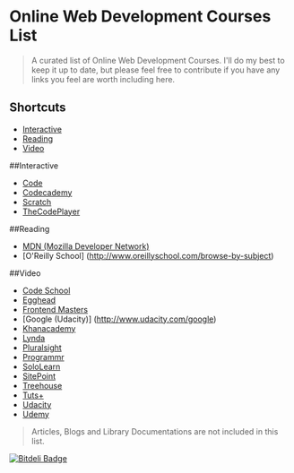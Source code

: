 Online Web Development Courses List
====================

> A curated list of Online Web Development Courses. I'll do my best to keep it up to date, but please feel free to contribute if you have any links you feel are worth including here.

Shortcuts
-----------------
* [Interactive](#interactive)
* [Reading](#reading)
* [Video](#video)


##Interactive
* [Code](http://code.org/)
* [Codecademy](http://www.codecademy.com/)
* [Scratch](https://scratch.mit.edu/)
* [TheCodePlayer](http://thecodeplayer.com/)

##Reading
* [MDN (Mozilla Developer Network)](https://developer.mozilla.org/en-US/)
* [O'Reilly School] (http://www.oreillyschool.com/browse-by-subject)


##Video
* [Code School](http://www.codeschool.com/courses/)
* [Egghead](http://egghead.io/)
* [Frontend Masters](http://frontendmasters.com/)
* [Google (Udacity)] (http://www.udacity.com/google)
* [Khanacademy](http://www.khanacademy.org/computing)
* [Lynda](http://www.lynda.com/)
* [Pluralsight](http://www.pluralsight.com/)
* [Programmr](http://www.programmr.com/)
* [SoloLearn](http://www.sololearn.com/)
* [SitePoint](http://www.sitepoint.com/)
* [Treehouse](http://teamtreehouse.com)
* [Tuts+](http://tutsplus.com/courses)
* [Udacity](http://www.udacity.com/)
* [Udemy](http://www.udemy.com/)

> Articles, Blogs and Library Documentations are not included in this list.


[![Bitdeli Badge](https://d2weczhvl823v0.cloudfront.net/leocaseiro/online-web-development-courses-list/trend.png)](https://bitdeli.com/free "Bitdeli Badge")

